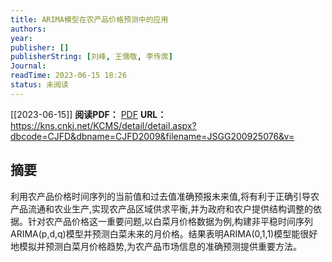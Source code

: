 ```yaml
---
title: ARIMA模型在农产品价格预测中的应用
authors: 
year: 
publisher: []
publisherString: [刘峰, 王儒敬, 李传席]
Journal: 
readTime: 2023-06-15 18:26
status: 未阅读
---
```

[[2023-06-15]]
**阅读PDF：** [PDF](zotero://select/items/@LiuFengARIMAMoXingZaiNongChanPinJieGeYuCeZhongDeYingYong2009)
**URL：** https://kns.cnki.net/KCMS/detail/detail.aspx?dbcode=CJFD&dbname=CJFD2009&filename=JSGG200925076&v=
## 摘要
利用农产品价格时间序列的当前值和过去值准确预报未来值,将有利于正确引导农产品流通和农业生产,实现农产品区域供求平衡,并为政府和农户提供结构调整的依据。针对农产品价格这一重要问题,以白菜月价格数据为例,构建非平稳时间序列ARIMA(p,d,q)模型并预测白菜未来的月价格。结果表明ARIMA(0,1,1)模型能很好地模拟并预测白菜月价格趋势,为农产品市场信息的准确预测提供重要方法。